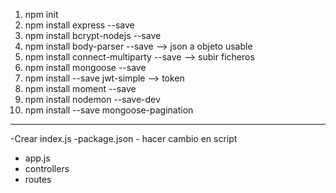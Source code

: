 1) npm init
2) npm install express --save
3) npm install bcrypt-nodejs --save
4) npm install body-parser --save               --> json a objeto usable
5) npm install connect-multiparty --save         --> subir ficheros
6) npm install mongoose --save
7) npm install --save jwt-simple                --> token
8) npm install moment --save
9) npm install nodemon --save-dev
10) npm install --save mongoose-pagination



---------------------------------------
-Crear index.js
-package.json - hacer cambio en script
- app.js
- controllers
- routes